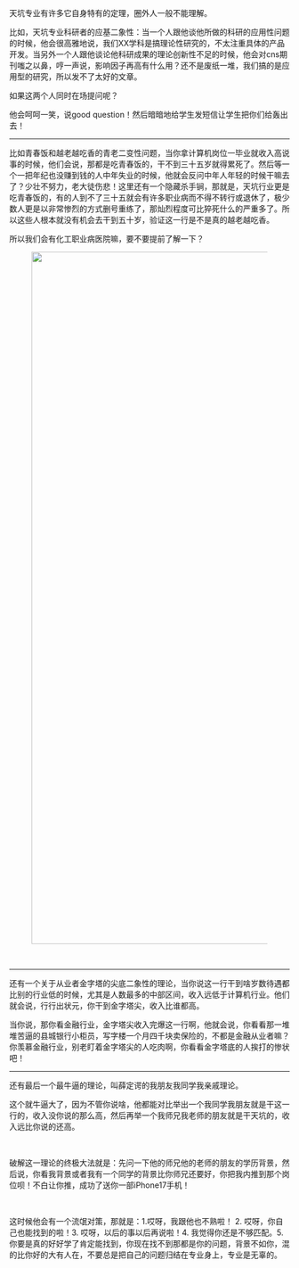 <p>天坑专业有许多它自身特有的定理，圈外人一般不能理解。</p><p>比如，天坑专业科研者的应基二象性：当一个人跟他谈他所做的科研的应用性问题的时候，他会很高雅地说，我们XX学科是搞理论性研究的，不太注重具体的产品开发。当另外一个人跟他谈论他科研成果的理论创新性不足的时候，他会对cns期刊嗤之以鼻，哼一声说，影响因子再高有什么用？还不是废纸一堆，我们搞的是应用型的研究，所以发不了太好的文章。</p><p>如果这两个人同时在场提问呢？</p><p>他会呵呵一笑，说good question！然后暗暗地给学生发短信让学生把你们给轰出去！</p><hr/><p>比如青春饭和越老越吃香的青老二变性问题，当你拿计算机岗位一毕业就收入高说事的时候，他们会说，那都是吃青春饭的，干不到三十五岁就得累死了。然后等一个一把年纪也没赚到钱的人中年失业的时候，他就会反问中年人年轻的时候干嘛去了？少壮不努力，老大徒伤悲！这里还有一个隐藏杀手锏，那就是，天坑行业更是吃青春饭的，有的人到不了三十五就会有许多职业病而不得不转行或退休了，极少数人更是以非常惨烈的方式删号重练了，那灿烈程度可比猝死什么的严重多了。所以这些人根本就没有机会去干到五十岁，验证这一行是不是真的越老越吃香。</p><p>所以我们会有化工职业病医院嘛，要不要提前了解一下？</p><figure data-size="normal"><img src="https://pic2.zhimg.com/v2-f79ab50770446d4ac7778aa5fc721635_b.jpg" data-rawwidth="1242" data-rawheight="1035" data-size="normal" class="origin_image zh-lightbox-thumb" width="1242" data-original="https://pic2.zhimg.com/v2-f79ab50770446d4ac7778aa5fc721635_r.jpg"/></figure><p class="ztext-empty-paragraph"><br/></p><hr/><p>还有一个关于从业者金字塔的尖底二象性的理论，当你说这一行干到啥岁数待遇都比别的行业低的时候，尤其是人数最多的中部区间，收入远低于计算机行业。他们就会说，行行出状元，你干到金字塔尖，收入比谁都高。</p><p>当你说，那你看金融行业，金字塔尖收入完爆这一行啊，他就会说，你看看那一堆堆苦逼的县城银行小柜员，写字楼一个月四千块卖保险的，不都是金融从业者嘛？你羡慕金融行业，别老盯着金字塔尖的人吃肉啊，你看看金字塔底的人挨打的惨状吧！</p><hr/><p>还有最后一个最牛逼的理论，叫薛定谔的我朋友我同学我亲戚理论。</p><p>这个就牛逼大了，因为不管你说啥，他都能对比举出一个我同学我朋友就是干这一行的，收入没你说的那么高，然后再举一个我师兄我老师的朋友就是干天坑的，收入远比你说的还高。</p><p class="ztext-empty-paragraph"><br/></p><p>破解这一理论的终极大法就是：先问一下他的师兄他的老师的朋友的学历背景，然后说，你看我背景或者我有一个同学的背景比你师兄还要好，你把我内推到那个岗位呗！不白让你推，成功了送你一部iPhone17手机！</p><p class="ztext-empty-paragraph"><br/></p><p>这时候他会有一个流氓对策，那就是：1.哎呀，我跟他也不熟啦！ 2. 哎呀，你自己也能找到的啦！3. 哎呀，以后的事以后再说啦！4. 我觉得你还是不够匹配。5. 你要是真的好好学了肯定能找到，你现在找不到那都是你的问题，背景不如你，混的比你好的大有人在，不要总是把自己的问题归结在专业身上，专业是无辜的。</p>
